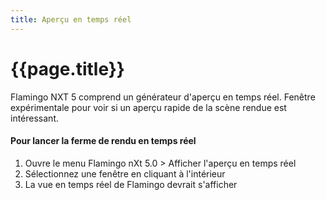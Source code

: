 ```yaml
---
title: Aperçu en temps réel
---
```


# {{page.title}}
Flamingo NXT 5 comprend un générateur d'aperçu en temps réel.  Fenêtre expérimentale pour voir si un aperçu rapide de la scène rendue est intéressant.

#### Pour lancer la ferme de rendu en temps réel
1. Ouvre le menu Flamingo nXt 5.0 > Afficher l'aperçu en temps réel
1. Sélectionnez une fenêtre en cliquant à l'intérieur
3. La vue en temps réel de Flamingo devrait s'afficher